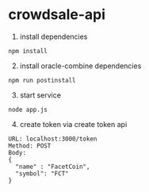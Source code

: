 # crowdsale-api

1. install dependencies

```
npm install
```

2. install oracle-combine dependencies

```
npm run postinstall
```

3. start service

```
node app.js
```

4. create token via create token api

```
URL: localhost:3000/token
Method: POST
Body:
{
  "name" : "FacetCoin",
  "symbol": "FCT"
}
